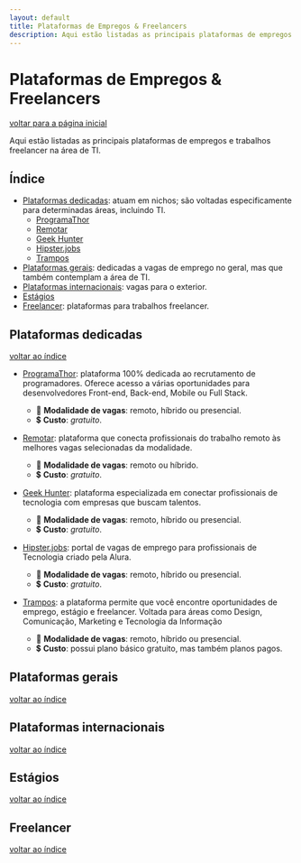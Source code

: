 ```yaml
---
layout: default
title: Plataformas de Empregos & Freelancers
description: Aqui estão listadas as principais plataformas de empregos e trabalhos freelancer na área de TI.
---
```


# Plataformas de Empregos & Freelancers

[voltar para a página inicial](./)

Aqui estão listadas as principais plataformas de empregos e trabalhos freelancer na área de TI.

## Índice

- [Plataformas dedicadas](#plataformas-dedicadas): atuam em nichos; são voltadas especificamente para determinadas áreas, incluindo TI.
  - [ProgramaThor](#programathor)
  - [Remotar](#remotar)
  - [Geek Hunter](#geekhunter)
  - [Hipster.jobs](#hipsterjobs)
  - [Trampos](#trampos)
- [Plataformas gerais](#plataformas-gerais): dedicadas a vagas de emprego no geral, mas que também contemplam a área de TI.
- [Plataformas internacionais](#plataformas-internacionais): vagas para o exterior.
- [Estágios](#estágios)
- [Freelancer](#freelancer): plataformas para trabalhos freelancer.

## Plataformas dedicadas

[voltar ao índice](#índice)

- <a id="programathor" target="_blank" href="https://programathor.com.br/">ProgramaThor</a>: plataforma 100% dedicada ao recrutamento de programadores. Oferece acesso a várias oportunidades para desenvolvedores Front-end, Back-end, Mobile ou Full Stack.
  - 💼 **Modalidade de vagas**: remoto, híbrido ou presencial.
  - 💲 **Custo**: *gratuito*.

- <a id="remotar" target="_blank" href="https://remotar.com.br/">Remotar</a>: plataforma que conecta profissionais do trabalho remoto às melhores vagas selecionadas da modalidade.
  - 💼 **Modalidade de vagas**: remoto ou híbrido.
  - 💲 **Custo**: *gratuito*.

- <a id="geekhunter" target="_blank" href="https://www.geekhunter.com.br/">Geek Hunter</a>: plataforma especializada em conectar profissionais de tecnologia com empresas que buscam talentos.
  - 💼 **Modalidade de vagas**: remoto, híbrido ou presencial.
  - 💲 **Custo**: *gratuito*.

- <a id="hipsterjobs" target="_blank" href="https://hipsters.jobs/">Hipster.jobs</a>: portal de vagas de emprego para profissionais de Tecnologia criado pela Alura.
  - 💼 **Modalidade de vagas**: remoto, híbrido ou presencial.
  - 💲 **Custo**: *gratuito*.

- <a id="trampos" target="_blank" href="https://trampos.co/">Trampos</a>: a plataforma permite que você encontre oportunidades de emprego, estágio e freelancer. Voltada para áreas como Design, Comunicação, Marketing e Tecnologia da Informação
  - 💼 **Modalidade de vagas**: remoto, híbrido ou presencial.
  - 💲 **Custo**: possui plano básico gratuito, mas também planos pagos.

## Plataformas gerais

[voltar ao índice](#índice)

## Plataformas internacionais

[voltar ao índice](#índice)

## Estágios

[voltar ao índice](#índice)

## Freelancer

[voltar ao índice](#índice)

<!--
- <a id="" target="_blank" href=""></a>:
  - 💼 **Modalidade de vagas**:
  - 💲 **Custo**:
-->
